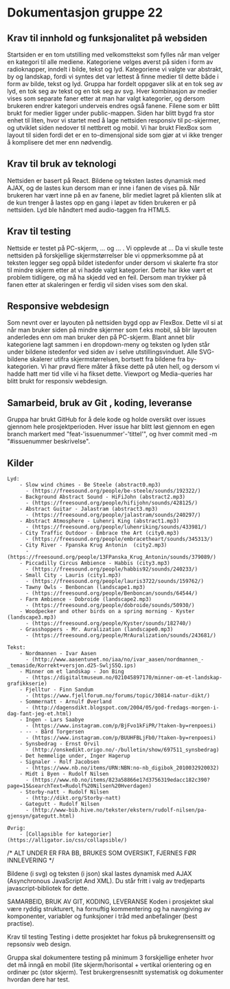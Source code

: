 # Dokumentasjon gruppe 22

  ## Krav til innhold og funksjonalitet på websiden
  Startsiden er en tom utstilling med velkomsttekst som fylles når man velger en kategori til alle mediene.
  Kategoriene velges øverst på siden i form av radioknapper, inndelt i bilde, tekst og lyd.
  Kategoriene vi valgte var abstrakt, by og landskap, fordi vi syntes det var lettest å finne medier til dette både i form av bilde, tekst og lyd.
  Gruppa har fordelt oppgaver slik at en tok seg av lyd, en tok seg av tekst og en tok seg av svg.
  Hver kombinasjon av medier vises som separate faner etter at man har valgt kategorier,
  og dersom brukeren endrer kategori underveis endres også fanene.
  Filene som er blitt brukt for medier ligger under public-mappen. Siden har blitt bygd fra stor enhet til liten,
  hvor vi startet med å lage nettsiden responsiv til pc-skjermer, og utviklet siden nedover til nettbrett og mobil.
  Vi har brukt FlexBox som layout til siden fordi det er en to-dimensjonal side som gjør at vi ikke trenger å komplisere det mer enn nødvendig.

  ## Krav til bruk av teknologi
  Nettsiden er basert på React. Bildene og teksten lastes dynamisk med AJAX,
  og de lastes kun dersom man er inne i fanen de vises på. Når brukeren har vært inne på en av fanene, blir mediet lagret
  på klienten slik at de kun trenger å lastes opp en gang i løpet av tiden brukeren er på nettsiden. Lyd ble håndtert med
  audio-taggen fra HTML5.

  ## Krav til testing
  Nettside er testet på PC-skjerm, ... og ... . Vi opplevde at ...
  Da vi skulle teste nettsiden på forskjellige skjermstørrelser ble vi oppmerksomme på at teksten legger seg oppå bildet
  istedenfor under dersom vi skalerte fra stor til mindre skjerm etter at vi hadde valgt kategorier.
  Dette har ikke vært et problem tidligere, og må ha skjedd ved en feil. Dersom man trykker på fanen etter at skaleringen
  er ferdig vil siden vises som den skal.


  ## Responsive webdesign
  Som nevnt over er layouten på nettsiden bygd opp av FlexBox. Dette vil si at når man bruker siden på mindre skjermer som
  f.eks mobil, så blir layouten anderledes enn om man bruker den på PC-skjerm. Blant annet blir kategoriene lagt sammen i
  en dropdown-meny og teksten og lyden står under bildene istedenfor ved siden av i selve utstillingsvinduet.
  Alle SVG-bildene skalerer utifra skjermstørrelsen, bortsett fra bildene fra by-kategorien. Vi har prøvd flere måter
  å fikse dette på uten hell, og dersom vi hadde hatt mer tid ville vi ha fikset dette. Viewport og Media-queries har
  blitt brukt for responsiv webdesign.

  ## Samarbeid, bruk av Git , koding, leveranse
  Gruppa har brukt GitHub for å dele kode og holde oversikt over issues gjennom hele prosjektperioden.
  Hver issue har blitt løst gjennom en egen branch markert med "feat-'issuenummer'-'tittel'", og hver commit
  med -m "#issuenummer beskrivelse".

  ## Kilder

    Lyd:
        - Slow wind chimes - Be Steele (abstract0.mp3)
          - (https://freesound.org/people/be-steele/sounds/192322/)
        - Background Abstract Sound - HiFiJohn (abstract2.mp3)
          - (https://freesound.org/people/hifijohn/sounds/428125/)
        - Abstract Guitar - Jalastram (abstract3.mp3)
          - (https://freesound.org/people/jalastram/sounds/240297/)
        - Abstract Atmosphere - Luhenri King (abstract1.mp3)
          - (https://freesound.org/people/luhenriking/sounds/433981/)
        - City Traffic Outdoor - Embrace the Art (city0.mp3)
          - (https://freesound.org/people/embracetheart/sounds/345313/)
        - City River - Fpanska Krug Antonin  (city2.mp3)
          - (https://freesound.org/people/13FPanska_Krug_Antonin/sounds/379089/)
        - Piccadilly Circus Ambience - Habbis (city3.mp3)
          - (https://freesound.org/people/habbis92/sounds/240233/)
        - Small City - Lauris (city1.mp3)
          - (https://freesound.org/people/lauris3722/sounds/159762/)
        - Tawny Owls - Benboncan (landscape1.mp3)
          - (https://freesound.org/people/Benboncan/sounds/64544/)
        - Farm Ambience - Dobroide (landscape2.mp3)
          - (https://freesound.org/people/dobroide/sounds/50930/)
        - Woodpecker and other birds on a spring morning - Kyster (landscape3.mp3)
          - (https://freesound.org/people/Kyster/sounds/182740/)
        - Grasshoppers - Mr. Auralization (landscape0.mp3)
          - (https://freesound.org/people/MrAuralization/sounds/243681/)
      
    Tekst:
        - Nordmannen - Ivar Aasen
          - (http://www.aasentunet.no/iaa/no/ivar_aasen/nordmannen_-_temaside/Korrekt+versjon.d25-SwljS5Q.ips)
        - Minner om et landskap - Jon Bing
          - (https://digitaltmuseum.no/021045897170/minner-om-et-landskap-grafikkserie)
        - Fjelltur - Finn Sandum
          - (https://www.fjellforum.no/forums/topic/30814-natur-dikt/)
        - Sommernatt - Arnulf Øverland
          - (http://dagensdikt.blogspot.com/2004/05/god-fredags-morgen-i-dag-fant-jeg-et.html)
        - Ingen - Lars Saabye
          - (https://www.instagram.com/p/BjFvo1kFiPR/?taken-by=renpoesi)
        - -- - Bård Torgersen
          - (https://www.instagram.com/p/BUUHFBLjFb0/?taken-by=renpoesi)
        - Synsbedrag - Ernst Orvil
          - (http://onskedikt.origo.no/-/bulletin/show/697511_synsbedrag)
        - Det hemmelige under, Inger Hagerup
        - Signaler - Rolf Jacobsen
          - (https://www.nb.no/items/URN:NBN:no-nb_digibok_2010032920032)
        - Midt i Byen - Rudolf Nilsen
          - (https://www.nb.no/items/823a58866e17d3756319edacc182c390?page=15&searchText=Rudolf%20Nilsen%20Hverdagen)
        - Storby-natt - Rudolf Nilsen
          - (http://dikt.org/Storby-natt)
        - Gategutt - Rudolf Nilsen
          - (http://www-bib.hive.no/tekster/ekstern/rudolf-nilsen/pa-gjensyn/gategutt.html)

    Øvrig:
        - [Collapsible for kategorier](https://alligator.io/css/collapsible/)





/* ALT UNDER ER FRA BB, BRUKES SOM OVERSIKT, FJERNES FØR INNLEVERING */

Bildene (i svg) og teksten (i json) skal lastes dynamisk med AJAX (Asynchronous JavaScript And XML). Du står fritt i valg av tredjeparts javascript-bibliotek for dette.

SAMARBEID, BRUK AV GIT, KODING, LEVERANSE
Koden i prosjektet skal være ryddig strukturert, ha fornuftig kommentering og ha navngiving av komponenter, variabler og funksjoner i tråd med anbefalinger (best practise).

Krav til testing
Testing i dette prosjektet har fokus på brukegrensensitt og repsonsiv web design. 

Gruppa skal dokumentere testing på minimum 3 forskjellige enheter hvor det må inngå en mobil (lite skjerm/horisontal + vertikal orientering og en ordinær pc (stor skjerm). 
Test brukergrensesnitt systematisk og dokumenter hvordan dere har test.